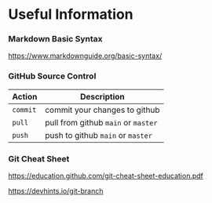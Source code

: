 # Useful Information


### Markdown Basic Syntax
https://www.markdownguide.org/basic-syntax/

### GitHub Source Control
| Action | Description |
| - | - |
| `commit` | commit your changes to github |
| `pull` | pull from github `main` or `master` |
| `push` | push to github `main` or `master` |

### Git Cheat Sheet

https://education.github.com/git-cheat-sheet-education.pdf

https://devhints.io/git-branch
